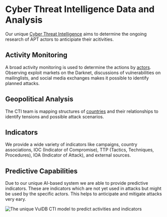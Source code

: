 # Cyber Threat Intelligence Data and Analysis

Our unique [Cyber Threat Intelligence](https://vuldb.com/?kb.cti) aims to determine the ongoing research of APT actors to anticipiate their acitivities.

## Activity Monitoring

A broad activity monitoring is used to determine the actions by [actors](https://vuldb.com/?actor). Observing exploit markets on the Darknet, discussions of vulnerabilities on mailinglists, and social media exchanges makes it possible to identify planned attacks.

## Geopolitical Analysis

The CTI team is mapping structures of [countries](https://vuldb.com/?country) and their relationships to identify tensions and possible attack scenarios.

## Indicators

We provide a wide variety of indicators like campaigns, country associations, IOC (Indicator of Compromise), TTP (Tactics, Techniques, Procedures), IOA (Indicator of Attack), and external sources.

## Predictive Capabilities

Due to our unique AI-based system we are able to provide predictive indicators. These are indicators which are not yet used in attacks but might be used by the specific actors. This helps to anticipate and mitigate attacks very eary.

![The unique VulDB CTI model to predict activities and indicators](https://vuldb.com/documentation/images/cti_model.png)
